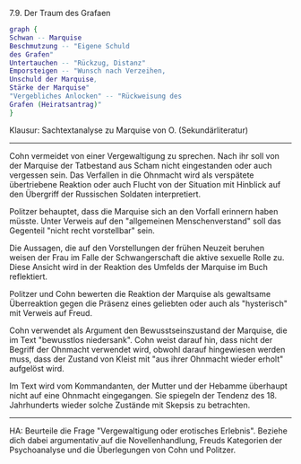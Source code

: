 7.9. Der Traum des Grafaen

```dot
graph {
Schwan -- Marquise
Beschmutzung -- "Eigene Schuld
des Grafen"
Untertauchen -- "Rückzug, Distanz"
Emporsteigen -- "Wunsch nach Verzeihen,
Unschuld der Marquise,
Stärke der Marquise"
"Vergebliches Anlocken" -- "Rückweisung des
Grafen (Heiratsantrag)"
}
```

Klausur: Sachtextanalyse zu Marquise von O. (Sekundärliteratur)

---


Cohn vermeidet von einer Vergewaltigung zu sprechen.
Nach ihr soll von der Marquise der Tatbestand aus Scham nicht eingestanden oder auch vergessen sein.
Das Verfallen in die Ohnmacht wird als verspätete übertriebene Reaktion oder auch Flucht von der Situation mit Hinblick auf den Übergriff der Russischen Soldaten interpretiert.

Politzer behauptet, dass die Marquise sich an den Vorfall erinnern haben müsste.
Unter Verweis auf den "allgemeinen Menschenverstand" soll das Gegenteil "nicht recht vorstellbar" sein.

Die Aussagen, die auf den Vorstellungen der frühen Neuzeit beruhen weisen der Frau im Falle der Schwangerschaft die aktive sexuelle Rolle zu.
Diese Ansicht wird in der Reaktion des Umfelds der Marquise im Buch reflektiert.

Politzer und Cohn bewerten die Reaktion der Marquise als gewaltsame Überreaktion gegen die Präsenz eines geliebten oder auch als "hysterisch" mit Verweis auf Freud.

Cohn verwendet als Argument den Bewusstseinszustand der Marquise, die im Text "bewusstlos niedersank".
Cohn weist darauf hin, dass nicht der Begriff der Ohnmacht verwendet wird, obwohl darauf hingewiesen werden muss, dass der Zustand von Kleist mit "aus ihrer Ohnmacht wieder erholt" aufgelöst wird.

Im Text wird vom Kommandanten, der Mutter und der Hebamme überhaupt nicht auf eine Ohnmacht eingegangen.
Sie spiegeln der Tendenz des 18. Jahrhunderts wieder solche Zustände mit Skepsis zu betrachten.

---

HA: Beurteile die Frage "Vergewaltigung oder erotisches Erlebnis". Beziehe dich dabei argumentativ auf die Novellenhandlung, Freuds Kategorien der Psychoanalyse und die Überlegungen von Cohn und Politzer.
